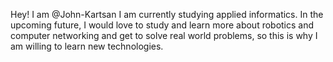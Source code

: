 Hey! I am @John-Kartsan I am currently studying applied informatics. In the upcoming future, I would love to study and learn more about robotics and computer networking and get to solve real world problems, so this is why I am willing to learn new technologies.
